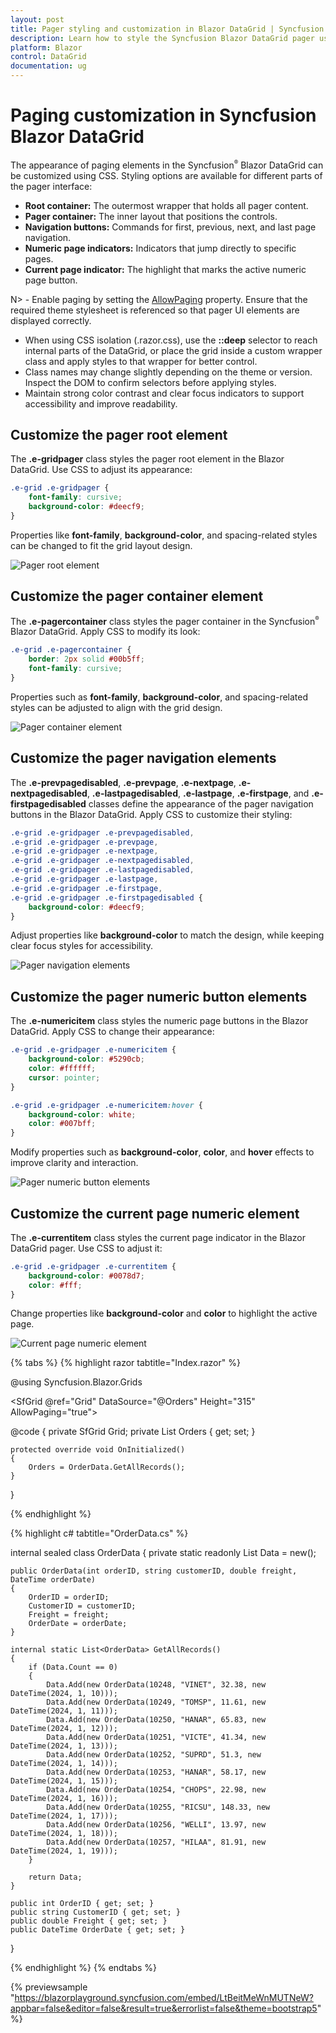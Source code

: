 ```yaml
---
layout: post
title: Pager styling and customization in Blazor DataGrid | Syncfusion
description: Learn how to style the Syncfusion Blazor DataGrid pager using CSS—customize container, buttons, numeric items, and page indicator.
platform: Blazor
control: DataGrid
documentation: ug
---
```


# Paging customization in Syncfusion Blazor DataGrid

The appearance of paging elements in the Syncfusion<sup style="font-size:70%">&reg;</sup> Blazor DataGrid can be customized using CSS. Styling options are available for different parts of the pager interface:

- **Root container:** The outermost wrapper that holds all pager content.
- **Pager container:** The inner layout that positions the controls.
- **Navigation buttons:** Commands for first, previous, next, and last page navigation.
- **Numeric page indicators:** Indicators that jump directly to specific pages.
- **Current page indicator:** The highlight that marks the active numeric page button.

N> - Enable paging by setting the [AllowPaging](https://help.syncfusion.com/cr/blazor/Syncfusion.Blazor.Grids.SfGrid-1.html#Syncfusion_Blazor_Grids_SfGrid_1_AllowPaging) property. Ensure that the required theme stylesheet is referenced so that pager UI elements are displayed correctly.
- When using CSS isolation (.razor.css), use the **::deep** selector to reach internal parts of the DataGrid, or place the grid inside a custom wrapper class and apply styles to that wrapper for better control.
- Class names may change slightly depending on the theme or version. Inspect the DOM to confirm selectors before applying styles.
- Maintain strong color contrast and clear focus indicators to support accessibility and improve readability.

## Customize the pager root element

The **.e-gridpager** class styles the pager root element in the Blazor DataGrid. Use CSS to adjust its appearance:

```css
.e-grid .e-gridpager {
    font-family: cursive;
    background-color: #deecf9;
}
```

Properties like **font-family**, **background-color**, and spacing-related styles can be changed to fit the grid layout design.

![Pager root element](../images/style-and-appearance/grid-pager-root-element.png)

## Customize the pager container element

The **.e-pagercontainer** class styles the pager container in the Syncfusion<sup style="font-size:70%">&reg;</sup> Blazor DataGrid. Apply CSS to modify its look:

```css
.e-grid .e-pagercontainer {
    border: 2px solid #00b5ff;
    font-family: cursive;
}
```

Properties such as **font-family**, **background-color**, and spacing-related styles can be adjusted to align with the grid design.

![Pager container element](../images/style-and-appearance/grid-pager-container-element.png)

## Customize the pager navigation elements

The **.e-prevpagedisabled**, **.e-prevpage**, **.e-nextpage**, **.e-nextpagedisabled**, **.e-lastpagedisabled**, **.e-lastpage**, **.e-firstpage**, and **.e-firstpagedisabled** classes define the appearance of the pager navigation buttons in the Blazor DataGrid. Apply CSS to customize their styling:

```css
.e-grid .e-gridpager .e-prevpagedisabled,
.e-grid .e-gridpager .e-prevpage,
.e-grid .e-gridpager .e-nextpage,
.e-grid .e-gridpager .e-nextpagedisabled,
.e-grid .e-gridpager .e-lastpagedisabled,
.e-grid .e-gridpager .e-lastpage,
.e-grid .e-gridpager .e-firstpage,
.e-grid .e-gridpager .e-firstpagedisabled {
    background-color: #deecf9;
}
```

Adjust properties like **background-color** to match the design, while keeping clear focus styles for accessibility.

![Pager navigation elements](../images/style-and-appearance/grid-pager-navigation-element.png)

## Customize the pager numeric button elements

The **.e-numericitem** class styles the numeric page buttons in the Blazor DataGrid. Apply CSS to change their appearance:

```css
.e-grid .e-gridpager .e-numericitem {
    background-color: #5290cb;
    color: #ffffff;
    cursor: pointer;
}

.e-grid .e-gridpager .e-numericitem:hover {
    background-color: white;
    color: #007bff;
}
```

Modify properties such as **background-color**, **color**, and **hover** effects to improve clarity and interaction.

![Pager numeric button elements](../images/style-and-appearance/pager-page-numeric-link-elements.png)

## Customize the current page numeric element

The **.e-currentitem** class styles the current page indicator in the Blazor DataGrid pager. Use CSS to adjust it:

```css
.e-grid .e-gridpager .e-currentitem {
    background-color: #0078d7;
    color: #fff;
}
```

Change properties like **background-color** and **color** to highlight the active page.

![Current page numeric element](../images/style-and-appearance/grid-pager-current-page-numeric-element.png)


{% tabs %}
{% highlight razor tabtitle="Index.razor" %}

@using Syncfusion.Blazor.Grids

<SfGrid @ref="Grid" DataSource="@Orders" Height="315" AllowPaging="true">
    <GridPageSettings PageSize="8"></GridPageSettings>
    <GridColumns>
        <GridColumn Field=@nameof(OrderData.OrderID) HeaderText="Order ID" TextAlign="TextAlign.Right" Width="140"></GridColumn>
        <GridColumn Field=@nameof(OrderData.CustomerID) HeaderText="Customer ID" Width="120"></GridColumn>
        <GridColumn Field=@nameof(OrderData.Freight) HeaderText="Freight" TextAlign="TextAlign.Right" Width="120"></GridColumn>
        <GridColumn Field=@nameof(OrderData.OrderDate) HeaderText="Order Date" Format="d" Width="100" TextAlign="TextAlign.Right"></GridColumn>
    </GridColumns>
</SfGrid>

<style>
    .e-grid .e-gridpager .e-currentitem {
        background-color: #0078d7;
        color: #fff;
    }
    .e-grid .e-gridpager .e-numericitem {
        background-color: #5290cb;
        color: #ffffff;
        cursor: pointer;
    }
    .e-grid .e-gridpager .e-numericitem:hover {
        background-color: white;
        color: #007bff;
    }
    .e-grid .e-gridpager .e-prevpagedisabled,
    .e-grid .e-gridpager .e-prevpage,
    .e-grid .e-gridpager .e-nextpage,
    .e-grid .e-gridpager .e-nextpagedisabled,
    .e-grid .e-gridpager .e-lastpagedisabled,
    .e-grid .e-gridpager .e-lastpage,
    .e-grid .e-gridpager .e-firstpage,
    .e-grid .e-gridpager .e-firstpagedisabled {
        background-color: #deecf9;
    }
    .e-grid .e-pagercontainer {
        border: 2px solid #00b5ff;
        font-family: cursive;
    }
    .e-grid .e-gridpager {
        font-family: cursive;
        background-color: #deecf9;
    }
</style>

@code {
    private SfGrid<OrderData> Grid;
    private List<OrderData> Orders { get; set; }

    protected override void OnInitialized()
    {
        Orders = OrderData.GetAllRecords();
    }
}

{% endhighlight %}

{% highlight c# tabtitle="OrderData.cs" %}

internal sealed class OrderData
{
    private static readonly List<OrderData> Data = new();

    public OrderData(int orderID, string customerID, double freight, DateTime orderDate)
    {
        OrderID = orderID;
        CustomerID = customerID;
        Freight = freight;
        OrderDate = orderDate;
    }

    internal static List<OrderData> GetAllRecords()
    {
        if (Data.Count == 0)
        {
            Data.Add(new OrderData(10248, "VINET", 32.38, new DateTime(2024, 1, 10)));
            Data.Add(new OrderData(10249, "TOMSP", 11.61, new DateTime(2024, 1, 11)));
            Data.Add(new OrderData(10250, "HANAR", 65.83, new DateTime(2024, 1, 12)));
            Data.Add(new OrderData(10251, "VICTE", 41.34, new DateTime(2024, 1, 13)));
            Data.Add(new OrderData(10252, "SUPRD", 51.3, new DateTime(2024, 1, 14)));
            Data.Add(new OrderData(10253, "HANAR", 58.17, new DateTime(2024, 1, 15)));
            Data.Add(new OrderData(10254, "CHOPS", 22.98, new DateTime(2024, 1, 16)));
            Data.Add(new OrderData(10255, "RICSU", 148.33, new DateTime(2024, 1, 17)));
            Data.Add(new OrderData(10256, "WELLI", 13.97, new DateTime(2024, 1, 18)));
            Data.Add(new OrderData(10257, "HILAA", 81.91, new DateTime(2024, 1, 19)));
        }

        return Data;
    }

    public int OrderID { get; set; }
    public string CustomerID { get; set; }
    public double Freight { get; set; }
    public DateTime OrderDate { get; set; }
}

{% endhighlight %}
{% endtabs %}

{% previewsample "https://blazorplayground.syncfusion.com/embed/LtBeitMeWnMUTNeW?appbar=false&editor=false&result=true&errorlist=false&theme=bootstrap5" %}